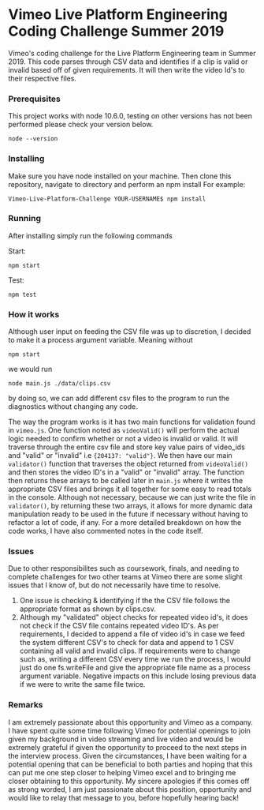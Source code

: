 # Vimeo Live Platform Engineering Coding Challenge Summer 2019

Vimeo's coding challenge for the Live Platform Engineering team in Summer 2019. This code parses through CSV data and identifies if a
clip is valid or invalid based off of given requirements. It will then write the video Id's to their respective files.

### Prerequisites

This project works with node 10.6.0, testing on other versions has not been performed please check your version below.

```
node --version
```

### Installing

Make sure you have node installed on your machine. Then clone this repository, navigate to directory and perform an npm install
For example:

```
Vimeo-Live-Platform-Challenge YOUR-USERNAME$ npm install
```

### Running

After installing simply run the following commands

Start:

```
npm start
```

Test:

`````````
npm test
`````````

### How it works

Although user input on feeding the CSV file was up to discretion, I decided to make it a process argument variable. Meaning without 
`````````
npm start  
`````````
we would run   
``````````````````````````````
node main.js ./data/clips.csv  
``````````````````````````````
by doing so, we can add different csv files to the program to run the diagnostics without changing any code. 

The way the program works is it has two main functions for validation found in `vimeo.js`. One function noted as `videoValid()` will perform the actual logic needed to confirm whether or not a video is invalid or valid. It will traverse through the entire csv file and store key value pairs of video_ids and "valid" or "invalid" i.e `{204137: "valid"}`. We then have our main `validator()` function that traverses the object returned from `videoValid()` and then stores the video ID's in a "valid" or "invalid" array. 
The function then returns these arrays to be called later in `main.js` where it writes the appropriate CSV files and brings it all together for some easy to read totals in the console. Although not necessary, because we can just write the file in `validator()`, by returning these two arrays, it allows for more dynamic data manipulation ready to be used in the future if necessary without having to refactor a lot of code, if any. For a more detailed breakdown on how the code works, I have also commented notes in the code itself.  


### Issues

Due to other responsibilites such as coursework, finals, and needing to complete challenges for two other teams at Vimeo there are some slight issues that I know of, but do not necessarily have time to resolve. 
1. One issue is checking & identifying if the the CSV file follows
the appropriate format as shown by clips.csv. 
2. Although my "validated" object checks for repeated video id's, it does not check if the CSV file contains repeated video ID's. As per 
requirements, I decided to append a file of video id's in case we feed the system different CSV's to check for data and append to 1 CSV
containing all valid and invalid clips.
If requirements were to change such as, writing a different CSV every time we run the process, I would just do one fs.writeFile and give the appropriate file name as a process argument variable. Negative impacts on this include losing previous data if we were to write the same file twice. 

### Remarks

I am extremely passionate about this opportunity and Vimeo as a company. I have spent quite some time following Vimeo for potential openings to join given my background in video streaming and live video and would be extremely grateful if given the opportunity to proceed to the next steps in the interview process. Given the circumstances, I have been waiting for a potential opening that can be beneficial to both parties and hoping that this can put me one step closer to helping Vimeo excel and to bringing me closer obtaining to this opportunity. My sincere apologies if this comes off as strong worded, I am just passionate about this position, opportunity and would like to relay that message to you, before hopefully hearing back!

